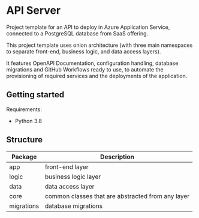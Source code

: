 # API Server
Project template for an API to deploy in Azure Application Service, connected
to a PostgreSQL database from SaaS offering.

This project template uses onion architecture (with three main namespaces to
separate front-end, business logic, and data access layers).

It features OpenAPI Documentation, configuration handling, database migrations
and GitHub Workflows ready to use, to automate the provisioning of required
services and the deployments of the application.

## Getting started
Requirements:

* Python 3.8

## Structure

| Package    | Description                                       |
| ---------- | ------------------------------------------------- |
| app        | front-end layer                                   |
| logic      | business logic layer                              |
| data       | data access layer                                 |
| core       | common classes that are abstracted from any layer |
| migrations | database migrations                               |
